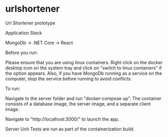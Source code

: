 # urlshortener
Url Shortener prototype

Application Stack

MongoDb -> .NET Core -> React

Before you run:

Please ensure that you are using linux containers. Right click on the docker desktop icon on the system tray and click on "switch to linux containers" if the option appears. Also, if you have MongoDb running as a service on the computer, stop the service before running to avoid conflicts.

To run:

Navigate to the server folder and run "docker-compose up". The container consists of a database image, the server image, and a separate client image. 

Navigate to "http://localhost:3000/" to launch the app.

Server Unit Tests are run as part of the containerization build.
